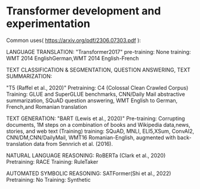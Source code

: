 # Transformer development and experimentation

Common uses( https://arxiv.org/pdf/2306.07303.pdf ):

LANGUAGE TRANSLATION:
"Transformer2017"
pre-training: None
training: WMT 2014 EnglishGerman,WMT 2014 English-French

TEXT CLASSIFICATION & SEGMENTATION, QUESTION ANSWERING, TEXT SUMMARIZATION:

"T5  (Raffel et al., 2020)"
Pretraining: C4 (Colossal Clean Crawled Corpus)
Training: GLUE and SuperGLUE benchmarks, CNN/Daily Mail abstractive summarization, SQuAD question answering, WMT English to German, French,and Romanian translation

TEXT GENERATION:
"BART (Lewis et al., 2020)"
Pre-training: Corrupting documents, 1M steps on a combination of books and Wikipedia data,news, stories, and web text (Training)
training: SQuAD, MNLI, ELI5,XSum, ConvAI2, CNN/DM,CNN/DailyMail, WMT16 Romanian-English, augmented with back-translation data from Sennrich et al. (2016).

NATURAL LANGUAGE REASONING:
RoBERTa (Clark et al., 2020)
Pretraining: RACE 
Training: RuleTaker

AUTOMATED SYMBOLIC REASONING:
SATFormer(Shi et al., 2022)
Pretraining: No
Training: Synthetic



